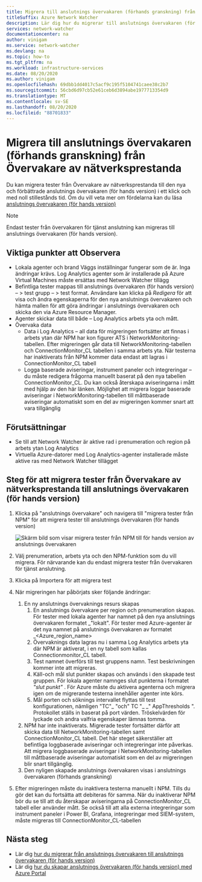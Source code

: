 ```yaml
---
title: Migrera till anslutnings övervakaren (förhands granskning) från Övervakare av nätverksprestanda
titleSuffix: Azure Network Watcher
description: Lär dig hur du migrerar till anslutnings övervakaren (för hands version) från Övervakare av nätverksprestanda.
services: network-watcher
documentationcenter: na
author: vinigam
ms.service: network-watcher
ms.devlang: na
ms.topic: how-to
ms.tgt_pltfrm: na
ms.workload: infrastructure-services
ms.date: 08/20/2020
ms.author: vinigam
ms.openlocfilehash: 69dbb1dd4017c5acf9c195f5104741caee38c2b7
ms.sourcegitcommit: 56cbd6d97cb52e61ceb6d3894abe1977713354d9
ms.translationtype: MT
ms.contentlocale: sv-SE
ms.lasthandoff: 08/20/2020
ms.locfileid: "88701833"
---
```

# <a name="migrate-to-connection-monitor-preview-from-network-performance-monitor"></a>Migrera till anslutnings övervakaren (förhands granskning) från Övervakare av nätverksprestanda

Du kan migrera tester från Övervakare av nätverksprestanda till den nya och förbättrade anslutnings övervakaren (för hands version) i ett klick och med noll stillestånds tid. Om du vill veta mer om fördelarna kan du läsa [anslutnings övervakaren (för hands version)](https://docs.microsoft.com/azure/network-watcher/connection-monitor-preview)

>[!NOTE]
> Endast tester från övervakaren för tjänst anslutning kan migreras till anslutnings övervakaren (för hands version).
>

## <a name="key-points-to-note"></a>Viktiga punkter att Observera

* Lokala agenter och brand Väggs inställningar fungerar som de är. Inga ändringar krävs. Log Analytics agenter som är installerade på Azure Virtual Machines måste ersättas med Network Watcher tillägg
* Befintliga tester mappas till anslutnings övervakaren (för hands version) – > test grupp – > test format. Användare kan klicka på *Redigera* för att visa och ändra egenskaperna för den nya anslutnings övervakaren och hämta mallen för att göra ändringar i anslutnings övervakaren och skicka den via Azure Resource Manager.
* Agenter skickar data till både – Log Analytics arbets yta och mått.
* Övervaka data
    * Data i Log Analytics – all data för migreringen fortsätter att finnas i arbets ytan där NPM har kon figurer ATS i NetworkMonitoring-tabellen. Efter migreringen går data till NetworkMonitoring-tabellen och ConnectionMonitor_CL tabellen i samma arbets yta. När testerna har inaktiverats från NPM kommer data endast att lagras i ConnectionMonitor_CL tabell
    * Logga baserade aviseringar, instrument paneler och integreringar – du måste redigera frågorna manuellt baserat på den nya tabellen ConnectionMonitor_CL. Du kan också återskapa aviseringarna i mått med hjälp av den här länken. Möjlighet att migrera loggar baserade aviseringar i NetworkMonitoring-tabellen till måttbaserade aviseringar automatiskt som en del av migreringen kommer snart att vara tillgänglig
    
## <a name="prerequisites"></a>Förutsättningar

*   Se till att Network Watcher är aktive rad i prenumeration och region på arbets ytan Log Analytics
*   Virtuella Azure-datorer med Log Analytics-agenter installerade måste aktive ras med Network Watcher tillägget

## <a name="steps-to-migrate-tests-from-network-performance-monitor-to-connection-monitor-preview"></a>Steg för att migrera tester från Övervakare av nätverksprestanda till anslutnings övervakaren (för hands version)

1.  Klicka på "anslutnings övervakare" och navigera till "migrera tester från NPM" för att migrera tester till anslutnings övervakaren (för hands version)

    ![Skärm bild som visar migrera tester från NPM till för hands version av anslutnings övervakaren](./media/connection-monitor-2-preview/migrate-npm-to-cm-preview.png)
    
1.  Välj prenumeration, arbets yta och den NPM-funktion som du vill migrera. För närvarande kan du endast migrera tester från övervakaren för tjänst anslutning.  
1.  Klicka på Importera för att migrera test
1.  När migreringen har påbörjats sker följande ändringar: 
    1. En ny anslutnings övervaknings resurs skapas
        1. En anslutnings övervakare per region och prenumeration skapas. För tester med lokala agenter har namnet på den nya anslutnings övervakaren formatet <workspaceName> _"lokalt". För tester med Azure-agenter är det nya namnet på anslutnings övervakaren av formatet <workspaceName> _<Azure_region_name>
        1. Övervaknings data lagras nu i samma Log Analytics arbets yta där NPM är aktiverat, i en ny tabell som kallas Connectionmonitor_CL tabell. 
        1. Test namnet överförs till test gruppens namn. Test beskrivningen kommer inte att migreras.
        1. Käll-och mål slut punkter skapas och används i den skapade test gruppen. För lokala agenter namnges slut punkterna i formatet <workspaceName> _"slut punkt"_ <FQDN of on-premises machine> . För Azure måste du aktivera agenterna och migrera igen om de migrerande testerna innehåller agenter inte körs.
        1. Mål porten och söknings intervallet flyttas till test konfigurationen, nämligen "TC"_ <testname> "och" TC "_ <testname> _" AppThresholds ". Protokollet ställs in baserat på port värden. Tröskelvärden för lyckade och andra valfria egenskaper lämnas tomma.
    1. NPM har inte inaktiverats. Migrerade tester fortsätter därför att skicka data till NetworkMonitoring-tabellen samt ConnectionMonitor_CL tabell. Det här steget säkerställer att befintliga loggbaserade aviseringar och integreringar inte påverkas. Att migrera loggbaserade aviseringar i NetworkMonitoring-tabellen till måttbaserade aviseringar automatiskt som en del av migreringen blir snart tillgänglig.
    1. Den nyligen skapade anslutnings övervakaren visas i anslutnings övervakaren (förhands granskning)
1.  Efter migreringen måste du inaktivera testerna manuellt i NPM. Tills du gör det kan du fortsätta att debiteras för samma. När du inaktiverar NPM bör du se till att du återskapar aviseringarna på ConnectionMonitor_CL tabell eller använder mått. Se också till att alla externa integreringar som instrument paneler i Power BI, Grafana, integreringar med SIEM-system, måste migreras till ConnectionMonitor_CL-tabellen


## <a name="next-steps"></a>Nästa steg

* Lär dig [hur du migrerar från anslutnings övervakaren till anslutnings övervakaren (för hands version)](migrate-to-connection-monitor-preview-from-connection-monitor.md)
* Lär dig [hur du skapar anslutnings övervakaren (för hands version) med Azure Portal](https://docs.microsoft.com/azure/network-watcher/connection-monitor-preview-create-using-portal)
